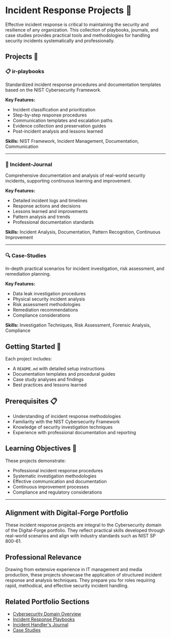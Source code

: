 # Incident Response Projects 🔐

Effective incident response is critical to maintaining the security and resilience of any organization. This collection of playbooks, journals, and case studies provides practical tools and methodologies for handling security incidents systematically and professionally.

## Projects 📁

### 📋 ir-playbooks
Standardized incident response procedures and documentation templates based on the NIST Cybersecurity Framework.

**Key Features:**
- Incident classification and prioritization
- Step-by-step response procedures
- Communication templates and escalation paths
- Evidence collection and preservation guides
- Post-incident analysis and lessons learned

**Skills:** NIST Framework, Incident Management, Documentation, Communication

---

### 📝 Incident-Journal
Comprehensive documentation and analysis of real-world security incidents, supporting continuous learning and improvement.

**Key Features:**
- Detailed incident logs and timelines
- Response actions and decisions
- Lessons learned and improvements
- Pattern analysis and trends
- Professional documentation standards

**Skills:** Incident Analysis, Documentation, Pattern Recognition, Continuous Improvement

---

### 🔍 Case-Studies
In-depth practical scenarios for incident investigation, risk assessment, and remediation planning.

**Key Features:**
- Data leak investigation procedures
- Physical security incident analysis
- Risk assessment methodologies
- Remediation recommendations
- Compliance considerations

**Skills:** Investigation Techniques, Risk Assessment, Forensic Analysis, Compliance

## Getting Started 🚀

Each project includes:
- A `README.md` with detailed setup instructions
- Documentation templates and procedural guides
- Case study analyses and findings
- Best practices and lessons learned

## Prerequisites 📋

- Understanding of incident response methodologies
- Familiarity with the NIST Cybersecurity Framework
- Knowledge of security investigation techniques
- Experience with professional documentation and reporting

## Learning Objectives 🎯

These projects demonstrate:
- Professional incident response procedures
- Systematic investigation methodologies
- Effective communication and documentation
- Continuous improvement processes
- Compliance and regulatory considerations

---

## Alignment with Digital-Forge Portfolio

These incident response projects are integral to the Cybersecurity domain of the Digital-Forge portfolio. They reflect practical skills developed through real-world scenarios and align with industry standards such as NIST SP 800-61.

## Professional Relevance

Drawing from extensive experience in IT management and media production, these projects showcase the application of structured incident response and analysis techniques. They prepare you for roles requiring rapid, methodical, and effective security incident handling.

## Related Portfolio Sections

- [Cybersecurity Domain Overview](../README.md)
- [Incident Response Playbooks](ir-playbooks/README.md)
- [Incident Handler's Journal](Incident-Journal/README.md)
- [Case Studies](Case-Studies/README.md)